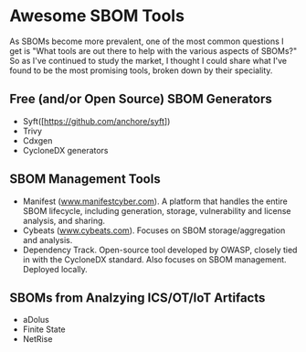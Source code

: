 # Awesome SBOM Tools

As SBOMs become more prevalent, one of the most common questions I get is "What tools are out there to help with the various aspects of SBOMs?" So as I've continued to study the market, I thought I could share what I've found to be the most promising tools, broken down by their speciality.


## Free (and/or Open Source) SBOM Generators
- Syft([https://github.com/anchore/syft])
- Trivy
- Cdxgen
- CycloneDX generators


## SBOM Management Tools
- Manifest (www.manifestcyber.com). A platform that handles the entire SBOM lifecycle, including generation, storage, vulnerability and license analysis, and sharing. 
- Cybeats (www.cybeats.com). Focuses on SBOM storage/aggregation and analysis.
- Dependency Track. Open-source tool developed by OWASP, closely tied in with the CycloneDX standard. Also focuses on SBOM management. Deployed locally. 


## SBOMs from Analzying ICS/OT/IoT Artifacts
- aDolus
- Finite State
- NetRise

